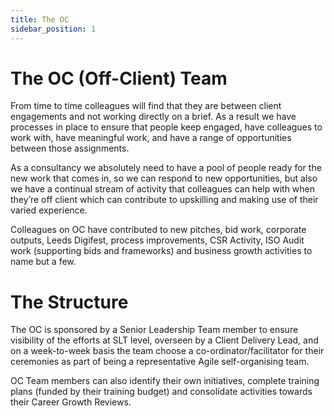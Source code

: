 ```yaml
---
title: The OC
sidebar_position: 1
---
```

# The OC (Off-Client) Team

From time to time colleagues will find that they are between client engagements and not working directly on a brief. As a result we have processes in place to ensure that people keep engaged, have colleagues to work with, have meaningful work, and have a range of opportunities between those assignments.

As a consultancy we absolutely need to have a pool of people ready for the new work that comes in, so we can respond to new opportunities, but also we have a continual stream of activity that colleagues can help with when they’re off client which can contribute to upskilling and making use of their varied experience.

Colleagues on OC have contributed to new pitches, bid work, corporate outputs, Leeds Digifest, process improvements, CSR Activity, ISO Audit work (supporting bids and frameworks) and business growth activities to name but a few.

# The Structure

The OC is sponsored by a Senior Leadership Team member to ensure visibility of the efforts at SLT level, overseen by a Client Delivery Lead, and on a week-to-week basis the team choose a co-ordinator/facilitator for their ceremonies as part of being a representative Agile self-organising team.

OC Team members can also identify their own initiatives, complete training plans (funded by their training budget) and consolidate activities towards their Career Growth Reviews.
